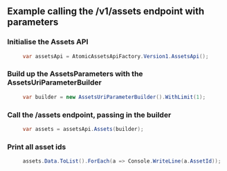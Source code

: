 ## Example calling the /v1/assets endpoint with parameters
 ### Initialise the Assets API
```csharp
     var assetsApi = AtomicAssetsApiFactory.Version1.AssetsApi();
```
 
 ### Build up the AssetsParameters with the AssetsUriParameterBuilder
```csharp
     var builder = new AssetsUriParameterBuilder().WithLimit(1);
```
 
 ### Call the /assets endpoint, passing in the builder
```csharp
     var assets = assetsApi.Assets(builder);
```
 
 ### Print all asset ids
```csharp
     assets.Data.ToList().ForEach(a => Console.WriteLine(a.AssetId));
```

